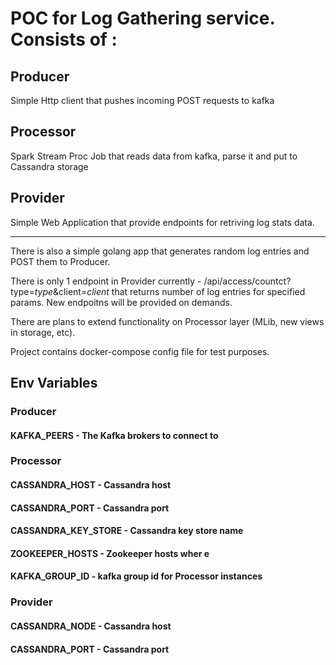 # POC for Log Gathering service. Consists of : 

## Producer 
Simple Http client that pushes incoming POST requests to kafka
## Processor 
Spark Stream Proc Job that reads data from kafka, parse it and put to Cassandra storage
## Provider 
Simple Web Application that provide endpoints for retriving log stats data.

----
There is also a simple golang app that generates random log entries and POST them to Producer.


There is only 1 endpoint in Provider currently - /api/access/countct?type=_type_&client=_client_ that returns 
number of log entries for specified params. New endpoitns will be provided on demands.

There are plans to extend functionality on Processor layer (MLib, new views in storage, etc).

Project contains docker-compose config file for test purposes.


## Env Variables
### Producer
#### KAFKA_PEERS - The Kafka brokers to connect to
### Processor
#### CASSANDRA_HOST - Cassandra host
#### CASSANDRA_PORT - Cassandra port
#### CASSANDRA_KEY_STORE - Cassandra key store name
#### ZOOKEEPER_HOSTS - Zookeeper hosts wher e
#### KAFKA_GROUP_ID - kafka group id for Processor instances
### Provider
#### CASSANDRA_NODE - Cassandra host
#### CASSANDRA_PORT - Cassandra port


